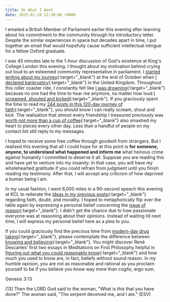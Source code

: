 ```yaml
---
title: On What I Want
date: 2025-01-20 22:30:00 +0000
---
```


I emailed a British Member of Parliament earlier this evening after learning about his commitment to the community through his introductory letter. Despite the similar experiences in space but decades apart in time, I put together an email that would hopefully cause sufficient intellectual intrigue for a fellow Oxford graduate.

I was 45 minutes late to the 1-hour discussion of God's existence at King's College London this evening. I thought about my motivation behind crying out loud to an esteemed community representative in parliament. I [started writing about my journey](../on-my-salvation/){:target="_blank"} at the end of October when [I declared bankruptcy](../on-my-situation/){:target="_blank"} in the United Kingdom. Throughout this roller coaster ride, I constantly felt like [I was drowning](../on-my-sanity/){:target="_blank"} because no one had the time to hear me anymore, no matter how loud [I screamed, shouted and kicked](../on-mental-illness/){:target="_blank"}. If you graciously spent the time to read my [244 posts in this 120-day journey of faith](../../timeline){:target="_blank"}, you should know I can really scream, shout and kick. The realisation that almost every friendship I treasured previously was [worth not more than a cup of coffee](../on-pgp/){:target="_blank"} also smashed my heart to pieces every other day. Less than a handful of people on my contact list still reply to my messages.

I hoped to receive some free coffee through goodwill from strangers. But I realised this evening that all I could hope for at this point is **for someone, anyone, to understand what happened and inform me** what heinous crime against humanity I committed to deserve it all. Suppose you are reading this and have yet to venture into my insanity. In that case, you will have my wholehearted gratitude if you could refrain from judgment until you finish reading my testimony. After that, I will accept any criticism of how deprived a human being I am.

In my usual fashion, I went 6,000 miles in a 90-second speech this evening at KCL to reiterate the [ideas in my previous posts](../on-love-faith-hope/){:target="_blank"} regarding faith, doubt, and morality. I hoped to metaphorically flip over the table again by expressing a personal belief concerning the [issue of reason](../on-faith-precedes-reason/){:target="_blank"}. I didn't get the chance due to how passionate everyone was at reasoning about their opinions. Instead of waiting till next time, I will express my personal belief here as a plea to you.

If you could graciously find the precious time from [modern-day drug taking](../on-drug-money-addiction/){:target="_blank"}, please contemplate the difference between [knowing and believing](../on-knowing-believing/){:target="_blank"}. You might discover René Descartes' first two essays in Meditations on First Philosophy helpful in [figuring out what you could reasonably know](../on-scientific-materialism/){:target="_blank"} and how much you used to know are, in fact, beliefs without sound reason. In my humble opinion, you are not as reasonable and rational as you proclaim yourself to be if you believe you know way more than cogito, ergo sum.

Genesis 3:13

[13] Then the LORD God said to the woman, "What is this that you have done?" The woman said, "The serpent deceived me, and I ate." (ESV)